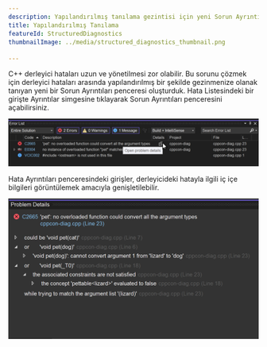 ```yaml
---
description: Yapılandırılmış tanılama gezintisi için yeni Sorun Ayrıntıları penceresini kullanabilirsiniz. Hata Listesindeki bir girişte Ayrıntılar simgesini kullanarak bu pencereyi açın.
title: Yapılandırılmış Tanılama
featureId: StructuredDiagnostics
thumbnailImage: ../media/structured_diagnostics_thumbnail.png

---
```



C++ derleyici hataları uzun ve yönetilmesi zor olabilir. Bu sorunu çözmek için derleyici hataları arasında yapılandırılmış bir şekilde gezinmenize olanak tanıyan yeni bir Sorun Ayrıntıları penceresi oluşturduk. Hata Listesindeki bir girişte Ayrıntılar simgesine tıklayarak Sorun Ayrıntıları penceresini açabilirsiniz.

![Hata Listesi](../media/structured_diagnostics_error_list.png "Hata Listesi")

Hata Ayrıntıları penceresindeki girişler, derleyicideki hatayla ilgili iç içe bilgileri görüntülemek amacıyla genişletilebilir.

![Sorun Ayrıntıları](../media/structured_diagnostics_thumbnail.png "Sorun Ayrıntıları")

